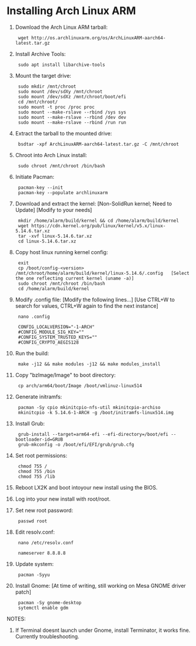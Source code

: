   # Installing Arch Linux ARM
  
  1. Download the Arch Linux ARM tarball:
  
          wget http://os.archlinuxarm.org/os/ArchLinuxARM-aarch64-latest.tar.gz
      
  2. Install Archive Tools:
      
          sudo apt install libarchive-tools
  
  3. Mount the target drive:
  
          sudo mkdir /mnt/chroot
          sudo mount /dev/sdXy /mnt/chroot
          sudo mount /dev/sdXz /mnt/chroot/boot/efi
          cd /mnt/chroot/
          sudo mount -t proc /proc proc
          sudo mount --make-rslave --rbind /sys sys
          sudo mount --make-rslave --rbind /dev dev
          sudo mount --make-rslave --rbind /run run
  
  4. Extract the tarball to the mounted drive:
  
          bsdtar -xpf ArchLinuxARM-aarch64-latest.tar.gz -C /mnt/chroot
      
  5. Chroot into Arch Linux install:
  
          sudo chroot /mnt/chroot /bin/bash
      
  6. Initiate Pacman:
  
          pacman-key --init
          pacman-key --populate archlinuxarm
      
  7. Download and extract the kernel:  [Non-SolidRun kernel; Need to Update] [Modify to your needs]
  
          mkdir /home/alarm/build/kernel && cd /home/alarm/build/kernel
          wget https://cdn.kernel.org/pub/linux/kernel/v5.x/linux-5.14.6.tar.xz
          tar -xvf linux-5.14.6.tar.xz
          cd linux-5.14.6.tar.xz
      
  8. Copy host linux running kernel config:
    
          exit
          cp /boot/config-<version> /mnt/chroot/home/alarm/build/kernel/linux-5.14.6/.config   [Select the one reflecting current kernel (uname -a)]
          sudo chroot /mnt/chroot /bin/bash
          cd /home/alarm/build/kernel
      
  9. Modify .config file:   [Modify the following lines...]   [Use CTRL+W to search for values, CTRL+W again to find the next instance]
      
          nano .config
      
          CONFIG_LOCALVERSION="-1-ARCH"
          #CONFIG_MODULE_SIG_KEY=""
          #CONFIG_SYSTEM_TRUSTED_KEYS=""
          #CONFIG_CRYPTO_AEGIS128
      
 10. Run the build:
 
          make -j12 && make modules -j12 && make modules_install
      
 11. Copy "bzImage/Image" to boot directory:
 
          cp arch/arm64/boot/Image /boot/vmlinuz-linux514
      
 12. Generate initramfs:
      
          pacman -Sy cpio mkinitcpio-nfs-util mkinitcpio-archiso
          mkinitcpio -k 5.14.6-1-ARCH -g /boot/initramfs-linux514.img
      
 13. Install Grub:
 
          grub-install --target=arm64-efi --efi-directory=/boot/efi --bootloader-id=GRUB
          grub-mkconfig -o /boot/efi/EFI/grub/grub.cfg
      
 14. Set root permissions:
 
          chmod 755 /
          chmod 755 /bin
          chmod 755 /lib
      
 15. Reboot LX2K and boot intoyour new install using the BIOS.
 16. Log into your new install with root/root.
 17. Set new root password:
 
          passwd root
 
 18. Edit resolv.conf:
 
          nano /etc/resolv.conf
      
          nameserver 8.8.8.8
      
 19. Update system:
 
          pacman -Syyu
      
 20. Install Gnome:   [At time of writing, still working on Mesa GNOME driver patch]
 
          pacman -Sy gnome-desktop
          sytemctl enable gdm
 
 NOTES:
 
 1. If Terminal doesnt launch under Gnome, install Terminator, it works fine. Currently troubleshooting.
